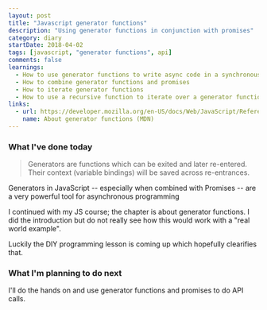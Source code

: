 ```yaml
---
layout: post
title: "Javascript generator functions"
description: "Using generator functions in conjunction with promises"
category: diary
startDate: 2018-04-02
tags: [javascript, "generator functions", api]
comments: false
learnings: 
  - How to use generator functions to write async code in a synchronous manner
  - How to combine generator functions and promises
  - How to iterate generator functions
  - How to use a recursive function to iterate over a generator function passing promises for each yield
links:
  - url: https://developer.mozilla.org/en-US/docs/Web/JavaScript/Reference/Statements/function%2A
    name: About generator functions (MDN)
---
```


### What I've done today

> Generators are functions which can be exited and later re-entered. Their context (variable bindings) will be saved across re-entrances.

Generators in JavaScript -- especially when combined with Promises -- are a very powerful tool for asynchronous programming

I continued with my JS course; the chapter is about generator functions.
I did the introduction but do not really see how this would work with a "real world example".

Luckily the DIY programming lesson is coming up which hopefully clearifies that.

### What I'm planning to do next

I'll do the hands on and use generator functions and promises to do API calls.